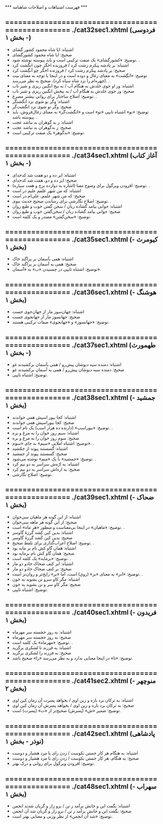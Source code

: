 *** فهرست اشتباهات و اصلاحات شاهنامه ***

==================================================
./cat32sec1.xhtml (فردوسی - بخش ۱)
--------------------------------------------------

- اشتباه: ایا شاه محمود کشور گشای
- صحیح:  ایا شاه محمود کشورگشای
- توضیح: «کشورگشای» یک صفت ترکیبی است و باید پیوسته نوشته شود.
.
- اشتباه: بر پادشه پیکرم زشت کرد / فروزنده اخگر چون انگشت کرد
- صحیح:  بر پادشه پیکرم زشت کرد / فروزنده اخگر چو اَنگِشت کرد
- توضیح: «انگِشت» به معنای زغال و دوده است و در اینجا با توجه به معنای بیت (چهره‌ام را نزد شاه سیاه کرد)، صحیح به نظر می‌رسد.
.
- اشتباه: وز او جوی خلدش به هنگام آب / به بیخ انگبین ریزی و شیر ناب
- صحیح:  وز جوی خلدش به هنگام آب / به بیخش انگبین ریزی و شیر ناب
- توضیح: اصلاح ساختار برای روانی بیشتر مصرع.
.
- اشتباه: وگر نو شوی نزد انگشتگر
- صحیح:  وگر تو شوی نزد انگشت‌گر
- توضیح: «نو» اشتباه تایپی «تو» است و «انگشت‌گر» به معنای زغال‌فروش، باید پیوسته باشد.
.
- اشتباه: ز بد گوهران بد نباشد عجب
- صحیح:  ز بدگوهران بد نباشد عجب
- توضیح: «بدگوهر» یک صفت ترکیبی است.


==================================================
./cat34sec1.xhtml (آغاز کتاب - بخش ۱)
--------------------------------------------------

- اشتباه: ابر ده و دو هفت شد کدخدای
- صحیح:  ابر ده و دو، هفت شد کدخدای
- توضیح: افزودن ویرگول برای وضوح معنا (اشاره به دوازده برج و هفت سیاره).
.
- اشتباه: که من شهر علمم علیم در است
- صحیح:  که من شهر علمم، علی‌ام در است
- توضیح: اصلاح نگارشی برای رساندن صحیح حدیث نبوی.
.
- اشتباه: جوانی بیامد گشاده زبان / سخن گفتن خوب و طبع روان
- صحیح:  جوانی بیامد گشاده زبان / سخن‌گفتن خوب و طبع روان
- توضیح: «سخن‌گفتن» مصدر و یک کلمه است.


==================================================
./cat35sec1.xhtml (کیومرث - بخش ۱)
--------------------------------------------------

- اشتباه: همی بآسمان بر پراگند خاک
- صحیح:  همی به آسمان بر پراگند خاک
- توضیح: اشتباه تایپی در چسبیدن «ب» به «آسمان».


==================================================
./cat36sec1.xhtml (هوشنگ - بخش ۱)
--------------------------------------------------

- اشتباه: جهان‌سوز مار از جهان‌جوی جست
- صحیح:  جهانسوز مار از جهانجوی جست
- توضیح: «جهانسوز» و «جهانجوی» صفات ترکیبی هستند.


==================================================
./cat37sec1.xhtml (طهمورث - بخش ۱)
--------------------------------------------------

- اشتباه: دمنده سیه دیوشان پیش‌رو / همی بآسمان برکشیدند غو
- صحیح:  دمنده سیه دیوشان پیش‌رو / همی به آسمان برکشیدند غو
- توضیح: اشتباه تایپی.


==================================================
./cat38sec1.xhtml (جمشید - بخش ۱)
--------------------------------------------------

- اشتباه: کجا بیور اسپش همی خواندند
- صحیح:  کجا بیوراسپش همی خواندند
- توضیح: «بیوراسپ» (دارنده ده هزار اسب) یک نام است.
.
- اشتباه: سیم روز خوان را به مرغ و بره
- صحیح:  سوم روز خوان را به مرغ و بره
- توضیح: اشتباه املایی «سیم» به جای «سوم».
.
- اشتباه: گسستند پیوند از جمّشید
- صحیح:  گسستند پیوند از جمشید
- توضیح: «جمشید» با یک «میم» نوشته می‌شود.
.
- اشتباه: به ارّه‌ش سراسر به دو نیم کرد
- صحیح:  به اره‌اش سراسر به دو نیم کرد
- توضیح: اصلاح نگارشی.


==================================================
./cat39sec1.xhtml (ضحاک - بخش ۱)
--------------------------------------------------

- اشتباه: از این گونه هر ماهیان سی‌جوان
- صحیح:  از این گونه هر ماهه سی‌جوان
- توضیح: «ماهیان» در اینجا بی‌معناست و منظور «هر ماه» است.
.
- اشتباه: بدین کین کِشد گرزهٔ گاوسر
- صحیح:  بدین کین کَشد گرزهٔ گاوسر
- توضیح: اصلاح اعراب‌گذاری برای تلفظ صحیح.
.
- اشتباه: همان گاو کش نام بر مایه بود
- صحیح:  همان گاو کش نام برمایه بود
- توضیح: «برمایه» یک کلمه است.
.
- اشتباه: ابر کتف ضحاک جادو دو مار
- صحیح:  بر کتف ضحاک جادو دو مار
- توضیح: «ابر» به معنای «بر» (رویِ) است، اما «بر» رایج‌تر و روان‌تر است.
.
- اشتباه: مگر کاو سرو تن بشوید به خون
- صحیح:  مگر کاو سر و تن بشوید به خون
- توضیح: اشتباه تایپی.


==================================================
./cat40sec1.xhtml (فریدون - بخش ۱)
--------------------------------------------------

- اشتباه: به روز خجسته سر مهر‌ماه
- صحیح:  به روز خجسته سر مهرماه
- توضیح: «مهرماه» یک کلمه است.
.
- اشتباه: به فرزند تا لشکری برگزید
- صحیح:  به فرزند را لشکری برگزید
- توضیح: «تا» در اینجا معنایی ندارد و به نظر می‌رسد «را» صحیح باشد.


==================================================
./cat41sec2.xhtml (منوچهر - بخش ۲)
--------------------------------------------------

- اشتباه: به ترکان برد باره و زین اوی / بخواهد پسرت آن زمان کین اوی
- صحیح:  به ترکان برد باره و زین اوی / بخواهد پسرش آن زمان کین اوی
- توضیح: ضمیر «ش» (پسرش) صحیح‌تر از «ت» (پسرت) است.


==================================================
./cat42sec1.xhtml (پادشاهی نوذر - بخش ۱)
--------------------------------------------------

- اشتباه: به هنگام هر کار جستن نکوست / زدن رای با مرد هشیار و دوست
- صحیح:  به هنگام، هر کار جستن نکوست / زدن رای با مرد هشیار و دوست
- توضیح: افزودن ویرگول برای روانی و درک بهتر.


==================================================
./cat48sec1.xhtml (سهراب - بخش ۱)
--------------------------------------------------

- اشتباه: بگفت این و جانش برآمد ز تن / برو زار و گریان شدند انجمن
- صحیح:  بگفت این و جانش برآمد ز تن / برو زار و گریان شد آن انجمن
- توضیح: «شد آن انجمن» از نظر وزنی و معنایی بهتر است.
